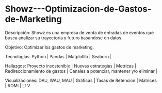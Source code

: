 # Showz---Optimizacion-de-Gastos-de-Marketing

Descripción: Showz es una empresa de venta de entradas de eventos que busca analizar su trayectoria y futuro basandose en datos. 

Objetivo: Optimizar los gastos de marketing.

Tecnologías: Python | Pandas | Matplotlib | Seaborn |

Hallazgos: Proyecto insostenible | Nuevas estrategias | Metricas | Redireccionamiento de gastos | Canales a potenciar, mantener y/o eliminar | 

Visualizaciones: DAU, WAU, MAU | Gráficas | Tasas de Retencion | Matrices | ROMI | LTV
